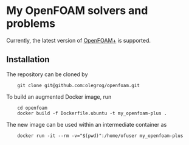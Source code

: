My OpenFOAM solvers and problems
========

Currently, the latest version of [OpenFOAM+](https://www.openfoam.com) is supported.

Installation
-------
The repository can be cloned by
```
    git clone git@github.com:olegrog/openfoam.git
```
To build an augmented Docker image, run
```
    cd openfoam
    docker build -f Dockerfile.ubuntu -t my_openfoam-plus .
```
The new image can be used within an intermediate container as
```
    docker run -it --rm -v="$(pwd)":/home/ofuser my_openfoam-plus
```
